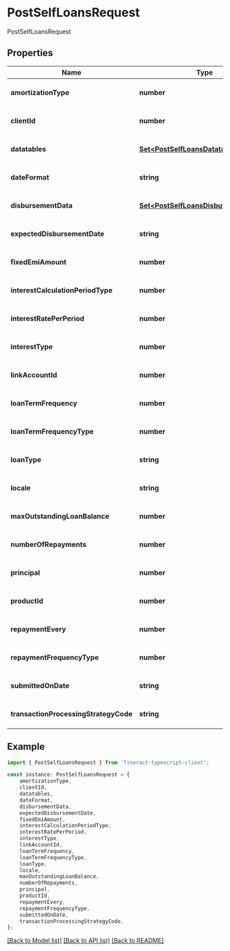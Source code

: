 # PostSelfLoansRequest

PostSelfLoansRequest

## Properties

Name | Type | Description | Notes
------------ | ------------- | ------------- | -------------
**amortizationType** | **number** |  | [optional] [default to undefined]
**clientId** | **number** |  | [optional] [default to undefined]
**datatables** | [**Set&lt;PostSelfLoansDatatables&gt;**](PostSelfLoansDatatables.md) |  | [optional] [default to undefined]
**dateFormat** | **string** |  | [optional] [default to undefined]
**disbursementData** | [**Set&lt;PostSelfLoansDisbursementData&gt;**](PostSelfLoansDisbursementData.md) |  | [optional] [default to undefined]
**expectedDisbursementDate** | **string** |  | [optional] [default to undefined]
**fixedEmiAmount** | **number** |  | [optional] [default to undefined]
**interestCalculationPeriodType** | **number** |  | [optional] [default to undefined]
**interestRatePerPeriod** | **number** |  | [optional] [default to undefined]
**interestType** | **number** |  | [optional] [default to undefined]
**linkAccountId** | **number** |  | [optional] [default to undefined]
**loanTermFrequency** | **number** |  | [optional] [default to undefined]
**loanTermFrequencyType** | **number** |  | [optional] [default to undefined]
**loanType** | **string** |  | [optional] [default to undefined]
**locale** | **string** |  | [optional] [default to undefined]
**maxOutstandingLoanBalance** | **number** |  | [optional] [default to undefined]
**numberOfRepayments** | **number** |  | [optional] [default to undefined]
**principal** | **number** |  | [optional] [default to undefined]
**productId** | **number** |  | [optional] [default to undefined]
**repaymentEvery** | **number** |  | [optional] [default to undefined]
**repaymentFrequencyType** | **number** |  | [optional] [default to undefined]
**submittedOnDate** | **string** |  | [optional] [default to undefined]
**transactionProcessingStrategyCode** | **string** |  | [optional] [default to undefined]

## Example

```typescript
import { PostSelfLoansRequest } from 'fineract-typescript-client';

const instance: PostSelfLoansRequest = {
    amortizationType,
    clientId,
    datatables,
    dateFormat,
    disbursementData,
    expectedDisbursementDate,
    fixedEmiAmount,
    interestCalculationPeriodType,
    interestRatePerPeriod,
    interestType,
    linkAccountId,
    loanTermFrequency,
    loanTermFrequencyType,
    loanType,
    locale,
    maxOutstandingLoanBalance,
    numberOfRepayments,
    principal,
    productId,
    repaymentEvery,
    repaymentFrequencyType,
    submittedOnDate,
    transactionProcessingStrategyCode,
};
```

[[Back to Model list]](../README.md#documentation-for-models) [[Back to API list]](../README.md#documentation-for-api-endpoints) [[Back to README]](../README.md)
